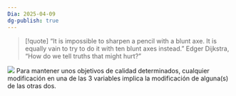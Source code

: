 ```yaml
---
Dia: 2025-04-09
dg-publish: true
---
```


>[!quote] “It is impossible to sharpen a pencil with a blunt axe. It is equally vain to try to do it with ten blunt axes instead.”
Edger Dijkstra, “How do we tell truths that might hurt?”
 
>

![](https://lh7-rt.googleusercontent.com/slidesz/AGV_vUd0AR1Py8wlexuUPgcb5x4EjwaFI3dEnqoJfot4ZO5HfpwHcRW3dbQ2-UgxTCea8Tu6X24F6qER4vUve-VZYaMNVHmqMjmphd4opzDoWioaB9HOzWDnLUFxVgUWyKJ4rr2Emt5_tqaUvtwzX1S5YA=s2048?key=C3GRf55xXz4dfeiioTsKxm9H)
Para mantener unos objetivos de calidad determinados, cualquier modificación en una de las 3 variables implica la modificación de alguna(s) de las otras dos.
